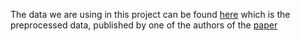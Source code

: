 The data we are using in this project can be found [here](https://www.kaggle.com/datasets/shayanfazeli/heartbeat) which is the preprocessed data, published by one of the authors of the [paper](https://arxiv.org/pdf/1805.00794)
